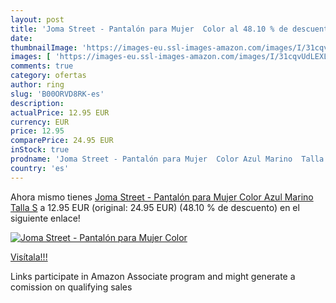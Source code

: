 ```yaml
---
layout: post
title: 'Joma Street - Pantalón para Mujer  Color al 48.10 % de descuento'
date: 
thumbnailImage: 'https://images-eu.ssl-images-amazon.com/images/I/31cqvUdLEXL._SL200_.jpg'
images: [ 'https://images-eu.ssl-images-amazon.com/images/I/31cqvUdLEXL._SL200_.jpg' ]
comments: true
category: ofertas
author: ring
slug: 'B00ORVD8RK-es'
description:
actualPrice: 12.95 EUR
currency: EUR
price: 12.95
comparePrice: 24.95 EUR
inStock: true
prodname: 'Joma Street - Pantalón para Mujer  Color Azul Marino  Talla S'
country: 'es'
---
```


Ahora mismo tienes [Joma Street - Pantalón para Mujer  Color Azul Marino  Talla S](https://www.amazon.es/dp/B00ORVD8RK/?tag=tolees-21) a 12.95 EUR (original: 24.95 EUR) (48.10 %  de descuento) en el siguiente enlace!

[![Joma Street - Pantalón para Mujer  Color](https://images-eu.ssl-images-amazon.com/images/I/31cqvUdLEXL._SL200_.jpg)](https://www.amazon.es/dp/B00ORVD8RK/?tag=tolees-21)

[Visítala!!!](https://www.amazon.es/dp/B00ORVD8RK/?tag=tolees-21)

Links participate in Amazon Associate program and might generate a comission on qualifying sales
